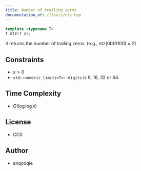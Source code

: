 ```yaml
---
title: Number of trailing zeros
documentation_of: //tools/ntz.hpp
---
```


```cpp
template <typename T>
T ntz(T x);
```

It returns the number of trailing zeros. (e.g., ntz(0b10100) = 2)

## Constraints
- $x > 0$
- `std::numeric_limits<T>::digits` is $8$, $16$, $32$ or $64$.

## Time Complexity
- $O(\log\log x)$

## License
- CC0

## Author
- anqooqie
